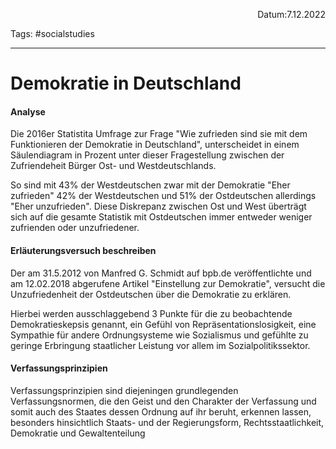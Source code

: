 <p align="right">Datum:7.12.2022</p>

Tags: #socialstudies 

---
# Demokratie in Deutschland
#### Analyse
Die 2016er Statistita Umfrage zur Frage "Wie zufrieden sind sie mit dem Funktionieren der Demokratie in Deutschland", unterscheidet in einem Säulendiagram in Prozent unter dieser Fragestellung zwischen der Zufriendeheit Bürger Ost- und Westdeutschlands.

So sind mit 43% der Westdeutschen zwar mit der Demokratie "Eher zufrieden" 42% der Westdeutschen und 51% der Ostdeutschen allerdings "Eher unzufrieden". Diese Diskrepanz zwischen Ost und West überträgt sich auf die gesamte Statistik mit Ostdeutschen immer entweder weniger zufrienden oder unzufriedener.


#### Erläuterungsversuch beschreiben
Der am 31.5.2012 von Manfred G. Schmidt auf bpb.de veröffentlichte und am 12.02.2018 abgerufene Artikel "Einstellung zur Demokratie", versucht die Unzufriedenheit der Ostdeutschen über die Demokratie zu erklären.

Hierbei werden ausschlaggebend 3 Punkte für die zu beobachtende Demokratieskepsis genannt, ein Gefühl von Repräsentationslosigkeit, eine Sympathie für andere Ordnungsysteme wie Sozialismus und gefühlte zu geringe Erbringung staatlicher Leistung vor allem im Sozialpolitikssektor.


#### Verfassungsprinzipien
Verfassungsprinzipien sind diejeningen grundlegenden Verfassungsnormen, die den Geist und den Charakter der Verfassung und somit auch des Staates dessen Ordnung auf ihr beruht, erkennen lassen, besonders hinsichtlich Staats- und der Regierungsform, Rechtsstaatlichkeit, Demokratie und Gewaltenteilung